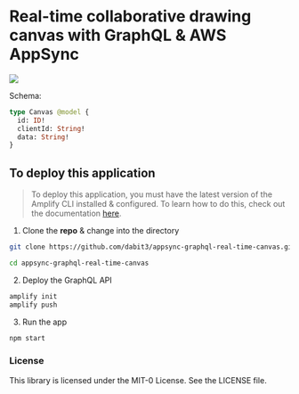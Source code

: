# Real-time collaborative drawing canvas with GraphQL & AWS AppSync

![](graphqlgif1.gif)

Schema:

```graphql
type Canvas @model {
  id: ID!
  clientId: String!
  data: String!
}
```

## To deploy this application

> To deploy this application, you must have the latest version of the Amplify CLI installed & configured. To learn how to do this, check out the documentation [here](https://aws-amplify.github.io/).

1. Clone the **repo** & change into the directory

```sh
git clone https://github.com/dabit3/appsync-graphql-real-time-canvas.git

cd appsync-graphql-real-time-canvas
```

2. Deploy the GraphQL API

```sh
amplify init
amplify push
```

3. Run the app
```sh
npm start
```

### License

This library is licensed under the MIT-0 License. See the LICENSE file.
